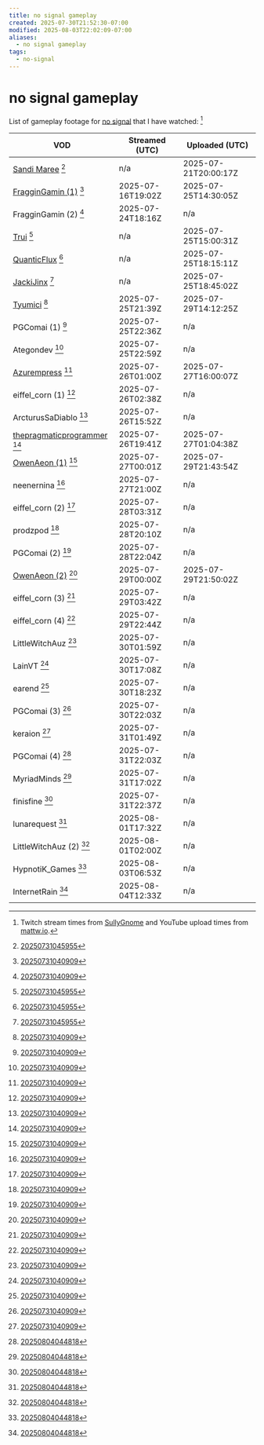 ```yaml
---
title: no signal gameplay
created: 2025-07-30T21:52:30-07:00
modified: 2025-08-03T22:02:09-07:00
aliases:
  - no signal gameplay
tags:
  - no-signal
---
```


# no signal gameplay

List of gameplay footage for [no signal](no-signal.md) that I have watched: [^a]

| VOD                              | Streamed (UTC)    | Uploaded (UTC)       |
|----------------------------------|-------------------|----------------------|
| [Sandi Maree][1] [^2]            | n/a               | 2025-07-21T20:00:17Z |
| [FragginGamin (1)][2] [^1]       | 2025-07-16T19:02Z | 2025-07-25T14:30:05Z |
| FragginGamin (2) [^1]            | 2025-07-24T18:16Z | n/a                  |
| [Trui][3] [^2]                   | n/a               | 2025-07-25T15:00:31Z |
| [QuanticFlux][4] [^2]            | n/a               | 2025-07-25T18:15:11Z |
| [JackiJinx][5] [^2]              | n/a               | 2025-07-25T18:45:02Z |
| [Tyumici][6] [^1]                | 2025-07-25T21:39Z | 2025-07-29T14:12:25Z |
| PGComai (1) [^1]                 | 2025-07-25T22:36Z | n/a                  |
| Ategondev [^1]                   | 2025-07-25T22:59Z | n/a                  |
| [Azurempress][7] [^1]            | 2025-07-26T01:00Z | 2025-07-27T16:00:07Z |
| eiffel_corn (1) [^1]             | 2025-07-26T02:38Z | n/a                  |
| ArcturusSaDiablo [^1]            | 2025-07-26T15:52Z | n/a                  |
| [thepragmaticprogrammer][8] [^1] | 2025-07-26T19:41Z | 2025-07-27T01:04:38Z |
| [OwenAeon (1)][9] [^1]           | 2025-07-27T00:01Z | 2025-07-29T21:43:54Z |
| neenernina [^1]                  | 2025-07-27T21:00Z | n/a                  |
| eiffel_corn (2) [^1]             | 2025-07-28T03:31Z | n/a                  |
| prodzpod [^1]                    | 2025-07-28T20:10Z | n/a                  |
| PGComai (2) [^1]                 | 2025-07-28T22:04Z | n/a                  |
| [OwenAeon (2)][10] [^1]          | 2025-07-29T00:00Z | 2025-07-29T21:50:02Z |
| eiffel_corn (3) [^1]             | 2025-07-29T03:42Z | n/a                  |
| eiffel_corn (4) [^1]             | 2025-07-29T22:44Z | n/a                  |
| LittleWitchAuz [^1]              | 2025-07-30T01:59Z | n/a                  |
| LainVT [^1]                      | 2025-07-30T17:08Z | n/a                  |
| earend [^1]                      | 2025-07-30T18:23Z | n/a                  |
| PGComai (3) [^1]                 | 2025-07-30T22:03Z | n/a                  |
| keraion [^1]                     | 2025-07-31T01:49Z | n/a                  |
| PGComai (4) [^3]                 | 2025-07-31T22:03Z | n/a                  |
| MyriadMinds [^3]                 | 2025-07-31T17:02Z | n/a                  |
| finisfine [^3]                   | 2025-07-31T22:37Z | n/a                  |
| lunarequest [^3]                 | 2025-08-01T17:32Z | n/a                  |
| LittleWitchAuz (2) [^3]          | 2025-08-01T02:00Z | n/a                  |
| HypnotiK_Games [^3]              | 2025-08-03T06:53Z | n/a                  |
| InternetRain [^3]                | 2025-08-04T12:33Z | n/a                  |

[^a]: Twitch stream times from [SullyGnome](https://sullygnome.com) and YouTube upload times from [mattw.io](https://mattw.io/youtube-metadata/).

[^1]: [20250731040909](../entries/20250731040909.md)
[^2]: [20250731045955](../entries/20250731045955.md)
[^3]: [20250804044818](../entries/20250804044818.md)

[1]: https://www.youtube.com/watch?v=TpydstQMYdY
[2]: https://www.youtube.com/watch?v=55smJNi1CMA
[3]: https://www.youtube.com/watch?v=CaYP_VRfajM
[4]: https://www.youtube.com/watch?v=xirlHnHABCo
[5]: https://www.youtube.com/watch?v=kCM7EDgOM9A
[6]: https://www.youtube.com/watch?v=0rS_tD1oUYc
[7]: https://www.youtube.com/watch?v=4mHQDWAfZUU
[8]: https://www.youtube.com/watch?v=YVJRhv6tcr8
[9]: https://www.youtube.com/watch?v=NR8Q2FVgKBM
[10]: https://www.youtube.com/watch?v=w1lSvgEzsi0

